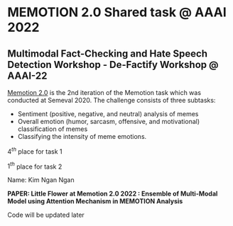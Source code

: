 # MEMOTION 2.0 Shared task @ AAAI 2022

## Multimodal Fact-Checking and Hate Speech Detection Workshop - De-Factify Workshop @ AAAI-22

[Memotion 2.0](https://aiisc.ai/defactify/memotion_2.html) is the 2nd iteration of the Memotion task which was conducted at Semeval 2020. The challenge consists of three subtasks:
+ Sentiment (positive, negative, and neutral) analysis of memes
+ Overall emotion (humor, sarcasm, offensive, and motivational) classification of memes
+ Classifying the intensity of meme emotions.

$4^{th}$ place for task 1 

$1^{th}$ place for task 2 

Name: Kim Ngan Ngan

**PAPER: Little Flower at Memotion 2.0 2022 : Ensemble of Multi-Modal Model using Attention Mechanism in MEMOTION Analysis** 

Code will be updated later
